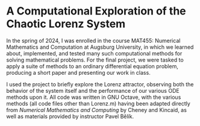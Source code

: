 # A Computational Exploration of the Chaotic Lorenz System

In the spring of 2024, I was enrolled in the course MAT455: Numerical Mathematics and Computation at Augsburg University, in which we learned about, implemented, and tested many such computational methods for solving mathematical problems. For the final project, we were tasked to apply a suite of methods to an ordinary differential equation problem, producing a short paper and presenting our work in class.

I used the project to briefly explore the Lorenz attractor, observing both the behavior of the system itself and the performance of our various ODE methods upon it. All code was written in GNU Octave, with the various methods (all code files other than Lorenz.m) having been adapted directly from _Numerical Mathematics and Computing_ by Cheney and Kincaid, as well as materials provided by instructor Pavel Bělík.
